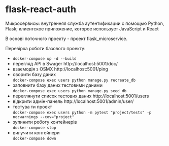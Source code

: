 # flask-react-auth
Микросервисы: внутренняя служба аутентификации с помощью Python, Flask; клиентское приложение, которое использует JavaScript и React

В основі поточного проекту - проект flask_microservice.  
 
 Перевірка роботи базового проекту:  
 - `docker-compose up -d --build`  
 - перегляд API в Swager http://localhost:5001/doc/  
 - взаємодія з OSMX http://localhost:5001/ping
 - сворити базу даних  
 `docker-compose exec users python manage.py recreate_db`
 - заповнити базу даних тестовими даними  
 `docker-compose exec users python manage.py seed_db`  
 - переглянути список тестових даних http://localhost:5001/users  
 - відкрити адмін-панель http://localhost:5001/admin/user/  
 - тестува ти проект  
 `docker-compose exec users python -m pytest "project/tests" -p no:warnings --cov="project"`  
 - зупинити роботу контейнерів  
 `docker-compose stop`
 - вилучити контейнери  
 `docker-compose down`  
 